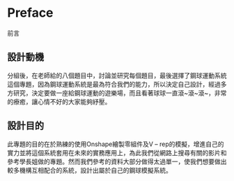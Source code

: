 Preface
===

前言

設計動機
---

分組後，在老師給的八個題目中，討論並研究每個題目，最後選擇了鋼球運動系統這個專題，因為鋼球運動系統是最為符合我們的能力，所以決定自己設計，經過多方研究，決定要做一座給鋼球運動的遊樂場，而且看著球球一直滾~滾~滾~，非常的療癒，讓心情不好的大家能夠紓壓。

設計目的
---

此專題的目的在於熟練的使用Onshape繪製零組件及V – rep的模擬，增進自己的實力並將這個系統套用在未來的實務應用上，為此我們從網路上搜尋有關的影片和參考學長姐做的專題。然而我們參考的資料大部分做得太過單一，使我們想要做出較多機構互相配合的系統，設計出屬於自己的鋼球模擬系統。

